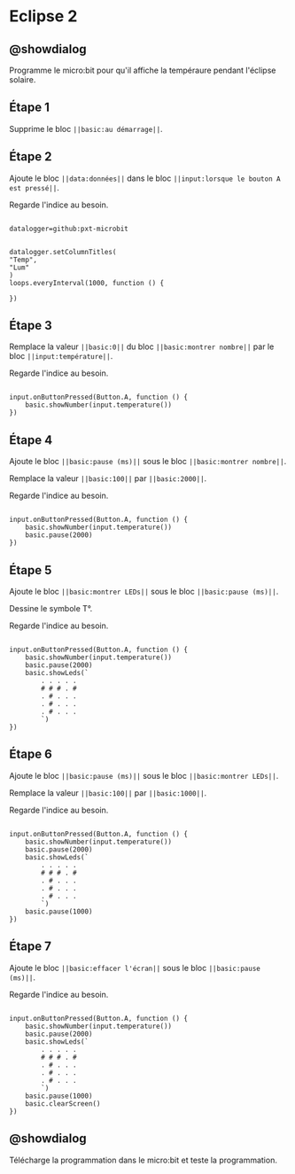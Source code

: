 # Eclipse 2

## @showdialog

Programme le micro:bit pour qu'il affiche la tempéraure pendant l'éclipse solaire.

## Étape 1

Supprime le bloc ``||basic:au démarrage||``.

## Étape 2

Ajoute le bloc ``||data:données||`` dans le bloc ``||input:lorsque le bouton A est pressé||``.

Regarde l'indice au besoin.

```package

datalogger=github:pxt-microbit

```

```blocks

datalogger.setColumnTitles(
"Temp",
"Lum"
)
loops.everyInterval(1000, function () {
	
})

```

## Étape 3

Remplace la valeur ``||basic:0||`` du bloc ``||basic:montrer nombre||`` par le bloc ``||input:température||``.

Regarde l'indice au besoin.


```blocks

input.onButtonPressed(Button.A, function () {
    basic.showNumber(input.temperature())
})

```

## Étape 4

Ajoute le bloc ``||basic:pause (ms)||`` sous le bloc ``||basic:montrer nombre||``.

Remplace la valeur ``||basic:100||`` par ``||basic:2000||``.

Regarde l'indice au besoin.


```blocks

input.onButtonPressed(Button.A, function () {
    basic.showNumber(input.temperature())
    basic.pause(2000)
})

```

## Étape 5

Ajoute le bloc ``||basic:montrer LEDs||`` sous le bloc ``||basic:pause (ms)||``.

Dessine le symbole T°.

Regarde l'indice au besoin.


```blocks

input.onButtonPressed(Button.A, function () {
    basic.showNumber(input.temperature())
    basic.pause(2000)
    basic.showLeds(`
        . . . . .
        # # # . #
        . # . . .
        . # . . .
        . # . . .
        `)
})

```

## Étape 6

Ajoute le bloc ``||basic:pause (ms)||`` sous le bloc ``||basic:montrer LEDs||``.

Remplace la valeur ``||basic:100||`` par ``||basic:1000||``.

Regarde l'indice au besoin.


```blocks

input.onButtonPressed(Button.A, function () {
    basic.showNumber(input.temperature())
    basic.pause(2000)
    basic.showLeds(`
        . . . . .
        # # # . #
        . # . . .
        . # . . .
        . # . . .
        `)
    basic.pause(1000)
})

```

## Étape 7

Ajoute le bloc ``||basic:effacer l'écran||`` sous le bloc ``||basic:pause (ms)||``.

Regarde l'indice au besoin.


```blocks

input.onButtonPressed(Button.A, function () {
    basic.showNumber(input.temperature())
    basic.pause(2000)
    basic.showLeds(`
        . . . . .
        # # # . #
        . # . . .
        . # . . .
        . # . . .
        `)
    basic.pause(1000)
    basic.clearScreen()
})
```

## @showdialog

Télécharge la programmation dans le micro:bit et teste la programmation.